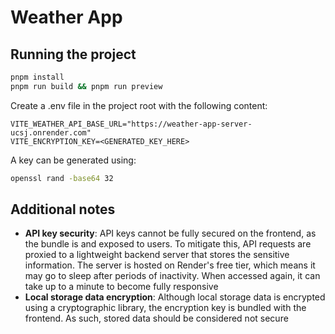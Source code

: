 # Weather App

## Running the project

```bash
pnpm install
pnpm run build && pnpm run preview
```

Create a .env file in the project root with the following content:

```
VITE_WEATHER_API_BASE_URL="https://weather-app-server-ucsj.onrender.com"
VITE_ENCRYPTION_KEY=<GENERATED_KEY_HERE>
```

A key can be generated using:

```bash
openssl rand -base64 32
```

## Additional notes

- **API key security**: API keys cannot be fully secured on the frontend, as the bundle is and exposed to users. To mitigate this, API requests are proxied to a lightweight backend server that stores the sensitive information. The server is hosted on Render's free tier, which means it may go to sleep after periods of inactivity. When accessed again, it can take up to a minute to become fully responsive
- **Local storage data encryption**: Although local storage data is encrypted using a cryptographic library, the encryption key is bundled with the frontend. As such, stored data should be considered not secure